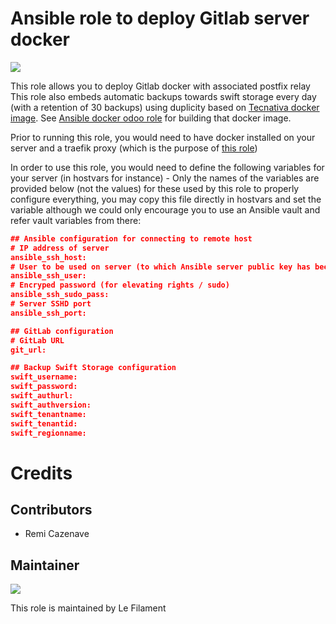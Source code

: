 # Ansible role to deploy Gitlab server docker

[![](https://img.shields.io/badge/licence-AGPL--3-blue.svg)](http://www.gnu.org/licenses/agpl "License: AGPL-3")

This role allows you to deploy Gitlab docker with associated postfix relay
This role also embeds automatic backups towards swift storage every day (with a retention of 30 backups) using duplicity based on [Tecnativa docker image](https://hub.docker.com/r/tecnativa/duplicity). See [Ansible docker odoo role](https://github.com/lefilament/ansible_role_odoo_docker/blob/master/files/Dockerfile-backup) for building that docker image.

Prior to running this role, you would need to have docker installed on your server and a traefik proxy (which is the purpose of [this role](https://github.com/lefilament/ansible_role_docker_server))

In order to use this role, you would need to define the following variables for your server (in hostvars for instance) - Only the names of the variables are provided below (not the values) for these used by this role to properly configure everything, you may copy this file directly in hostvars and set the variable although we could only encourage you to use an Ansible vault and refer vault variables from there:

```json
## Ansible configuration for connecting to remote host
# IP address of server
ansible_ssh_host: 
# User to be used on server (to which Ansible server public key has been provided)
ansible_ssh_user: 
# Encryped password (for elevating rights / sudo)
ansible_ssh_sudo_pass: 
# Server SSHD port
ansible_ssh_port: 

## GitLab configuration
# GitLab URL
git_url:

## Backup Swift Storage configuration
swift_username:
swift_password:
swift_authurl:
swift_authversion:
swift_tenantname:
swift_tenantid:
swift_regionname:

```

# Credits

## Contributors

* Remi Cazenave <remi-filament>


## Maintainer

[![](https://le-filament.com/img/logo-lefilament.png)](https://le-filament.com "Le Filament")

This role is maintained by Le Filament

